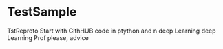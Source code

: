 # TestSample
TstReproto Start with GithHUB 
code in ptython and n deep Learning
deep Learning Prof
please, advice
